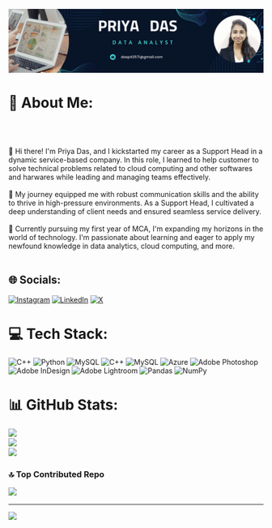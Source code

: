![logo](https://github.com/priya-das99/priya-das99/blob/main/Data%20Analyst%20Linkedin%20Background%20.png)
# 💫 About Me:
<br><br><br>👋 Hi there! I'm Priya Das, and I kickstarted my career as a Support Head in a dynamic service-based company. In this role, I learned to help customer to solve technical problems related to cloud computing and other softwares and harwares while leading and managing teams effectively.<br><br>💼 My journey equipped me with robust communication skills and the ability to thrive in high-pressure environments. As a Support Head, I cultivated a deep understanding of client needs and ensured seamless service delivery.<br><br>🌱 Currently pursuing my first year of MCA, I'm expanding my horizons in the world of technology. I'm passionate about learning and eager to apply my newfound knowledge in data analytics, cloud computing, and more.<br><br>



## 🌐 Socials:
[![Instagram](https://img.shields.io/badge/Instagram-%23E4405F.svg?logo=Instagram&logoColor=white)](https://instagram.com/priyad__99) [![LinkedIn](https://img.shields.io/badge/LinkedIn-%230077B5.svg?logo=linkedin&logoColor=white)](https://linkedin.com/in/priya-das99) [![X](https://img.shields.io/badge/X-black.svg?logo=X&logoColor=white)](https://x.com/Priya_Das99) 

# 💻 Tech Stack:
![C++](https://img.shields.io/badge/c++-%2300599C.svg?style=for-the-badge&logo=c%2B%2B&logoColor=white) ![Python](https://img.shields.io/badge/python-3670A0?style=for-the-badge&logo=python&logoColor=ffdd54) ![MySQL](https://img.shields.io/badge/mysql-%2300000f.svg?style=for-the-badge&logo=mysql&logoColor=white) ![C++](https://img.shields.io/badge/c++-%2300599C.svg?style=for-the-badge&logo=c%2B%2B&logoColor=white) ![MySQL](https://img.shields.io/badge/mysql-%2300000f.svg?style=for-the-badge&logo=mysql&logoColor=white) ![Azure](https://img.shields.io/badge/azure-%230072C6.svg?style=for-the-badge&logo=microsoftazure&logoColor=white) ![Adobe Photoshop](https://img.shields.io/badge/adobe%20photoshop-%2331A8FF.svg?style=for-the-badge&logo=adobe%20photoshop&logoColor=white) ![Adobe InDesign](https://img.shields.io/badge/Adobe%20InDesign-49021F?style=for-the-badge&logo=adobeindesign&logoColor=FF3366) ![Adobe Lightroom](https://img.shields.io/badge/Adobe%20Lightroom-31A8FF.svg?style=for-the-badge&logo=Adobe%20Lightroom&logoColor=white) ![Pandas](https://img.shields.io/badge/pandas-%23150458.svg?style=for-the-badge&logo=pandas&logoColor=white) ![NumPy](https://img.shields.io/badge/numpy-%23013243.svg?style=for-the-badge&logo=numpy&logoColor=white)
# 📊 GitHub Stats:
![](https://github-readme-stats.vercel.app/api?username=priya-das99&theme=onedark&hide_border=true&include_all_commits=true&count_private=false)<br/>
![](https://github-readme-streak-stats.herokuapp.com/?user=priya-das99&theme=onedark&hide_border=true)<br/>
![](https://github-readme-stats.vercel.app/api/top-langs/?username=priya-das99&theme=onedark&hide_border=true&include_all_commits=true&count_private=false&layout=compact)


### 🔝 Top Contributed Repo
![](https://github-contributor-stats.vercel.app/api?username=priya-das99&limit=5&theme=tokyonight&combine_all_yearly_contributions=true)

---
[![](https://visitcount.itsvg.in/api?id=priya-das99&icon=0&color=0)](https://visitcount.itsvg.in)

<!-- Proudly created with GPRM ( https://gprm.itsvg.in ) -->
